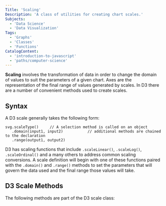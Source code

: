 ```yaml
---
Title: 'Scaling'
Description: 'A class of utilities for creating chart scales.'
Subjects:
  - 'Data Science'
  - 'Data Visualization'
Tags:
  - 'Graphs'
  - 'Classes'
  - 'Functions'
CatalogContent:
  - 'introduction-to-javascript'
  - 'paths/computer-science'
---
```


**Scaling** involves the transformation of data in order to change the domain of values to suit the parameters of a given chart. Axes are the representation of the final range of values generated by scales. In D3 there are a number of convenient methods used to create scales.

## Syntax

A D3 scale generally takes the following form:

```pseudo
svg.scaleType()     // A selection method is called on an object
   .domain(input1, input2)           // additional methods are chained to the declaration
   .range(output1, output2)
```

D3 has scaling functions that include `.scaleLinear()`, `.scaleLog()`, `.scaleOrdinal()` and a many others to address common scaling conversions. A scale definition will begin with one of these functions paired with the `.domain()` and `.range()` methods to set the parameters that will govern the data used and the final range those values will take.

## D3 Scale Methods

The following methods are part of the D3 scale class:
